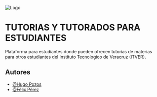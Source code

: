 
![Logo](https://www.talent-network.org/comunidades/wp-content/uploads/2020/01/CIS-%E2%80%93-Comunidad-de-Ingenieria-de-Software.jpg)


# TUTORIAS Y TUTORADOS PARA ESTUDIANTES

Plataforma para estudiantes donde pueden ofrecen tutorías de materias para otros estudiantes del Instituto Tecnologico de Veracruz (ITVER).

## Autores

- [@Hugo Pozos ](https://www.github.com/hugopozos)
- [@Félix Pérez ](https://www.github.com/fsamd05)

